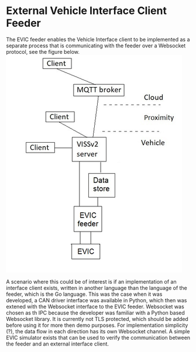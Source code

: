 # External Vehicle Interface Client Feeder
The EVIC feeder enables the Vehicle Interface client to be implemented as a separate process that is communicating with the feeder over a Websocket protocol, see the figure below.
![EVIC feeder tech stack](/pics/VISSv2-tech-stack-EVIC-feeder.jpg?pct=50)<br>

A scenario where this could be of interest is if an implementation of an interface client exists, written in another language than the language of the feeder, which is the Go language.
This was the case when it was developed, a CAN driver interface was available in Python, which then was extened with the Websocket interface to the EVIC feeder.
Websocket was chosen as th IPC because the developer was familiar with a Python based Websocket library. It is currently not TLS protected,
which should be added before using it for more then demo purposes.
For implementation simplicity (?), the data flow in each direction has its own Websocket channel.
A simple EVIC simulator exists that can be used to verify the communication between the feeder and an external interface client.
